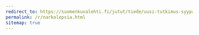 ```yaml
---
redirect_to: https://suomenkuvalehti.fi/jutut/tiede/uusi-tutkimus-syypaa-narkolepsiaan-varmistui-ei-ollut-pandemrixin-tehosteaine/
permalink: /r/narkolepsia.html
sitemap: true
---
```

